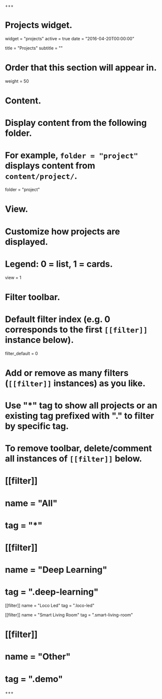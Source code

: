 +++
# Projects widget.
widget = "projects"
active = true
date = "2016-04-20T00:00:00"

title = "Projects"
subtitle = ""

# Order that this section will appear in.
weight = 50

# Content.
# Display content from the following folder.
# For example, `folder = "project"` displays content from `content/project/`.
folder = "project"

# View.
# Customize how projects are displayed.
# Legend: 0 = list, 1 = cards.
view = 1

# Filter toolbar.

# Default filter index (e.g. 0 corresponds to the first `[[filter]]` instance below).
filter_default = 0

# Add or remove as many filters (`[[filter]]` instances) as you like.
# Use "*" tag to show all projects or an existing tag prefixed with "." to filter by specific tag.
# To remove toolbar, delete/comment all instances of `[[filter]]` below.
# [[filter]]
#  name = "All"
#  tag = "*"

# [[filter]]
#  name = "Deep Learning"
#  tag = ".deep-learning"
  
 [[filter]]
  name = "Loco Led"
  tag = ".loco-led"
  
 [[filter]]
  name = "Smart Living Room"
  tag = ".smart-living-room"

# [[filter]]
#  name = "Other"
#  tag = ".demo"

+++
